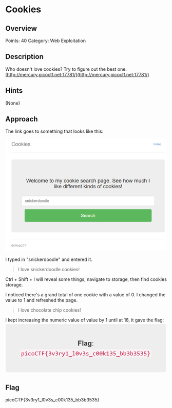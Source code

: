 # Cookies

## Overview

Points: 40
Category: Web Exploitation

## Description

Who doesn't love cookies? Try to figure out the best one. [http://mercury.picoctf.net:17781/](http://mercury.picoctf.net:17781/)

## Hints

(None)

## Approach

The link goes to something that looks like this:

![home page](./home.png)

I typed in "snickerdoodle" and entered it.
> I love snickerdoodle cookies!

Ctrl + Shift + I will reveal some things, navigate to storage, then find cookies storage.

I noticed there's a grand total of one cookie with a value of 0. I changed the value to 1 and refreshed the page.
> I love chocolate chip cookies!

I kept increasing the numeric value of value by 1 until at 18, it gave the flag:
![flag](./flag.png)

## Flag

picoCTF{3v3ry1_l0v3s_c00k135_bb3b3535}
